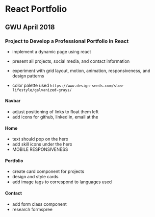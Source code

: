 # React Portfolio
## GWU April 2018

### Project to Develop a Professional Portfolio in React
* implement a dynamic page using react
* present all projects, social media, and contact information
* experiment with grid layout, motion, animation, responsiveness, and design patterns

* color palette used
``` https://www.design-seeds.com/slow-lifestyle/galvanized-grays/ ```

#### Navbar
* adjust positioning of links to float them left
* add icons for github, linked in, email at the

#### Home
* text should pop on the hero
* add skill icons under the hero
* MOBILE RESPONSIVENESS


#### Portfolio
* create card component for projects
* design and style cards
* add image tags to correspond to languages used


#### Contact
* add form class component
* research formspree


